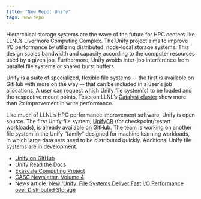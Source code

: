 ```yaml
---
title: "New Repo: Unify"
tags: new-repo
---
```


Hierarchical storage systems are the wave of the future for HPC centers like LLNL’s Livermore Computing Complex. The Unify project aims to improve I/O performance by utilizing distributed, node-local storage systems. This design scales bandwidth and capacity according to the computer resources used by a given job. Furthermore, Unify avoids inter-job interference from parallel file systems or shared burst buffers. 

Unify is a suite of specialized, flexible file systems -- the first is available on GitHub with more on the way -- that can be included in a user’s job allocations. A user can request which Unify file system(s) to be loaded and the respective mount points. Tests on LLNL’s [Catalyst cluster](https://hpc.llnl.gov/hardware/platforms/catalyst) show more than 2x improvement in write performance.

Like much of LLNL’s HPC performance improvement software, Unify is open source. The first Unify file system, [UnifyCR](https://github.com/LLNL/UnifyCR) (for checkpoint/restart workloads), is already available on GitHub. The team is working on another file system in the Unify “family” designed for machine learning workloads, in which large data sets need to be distributed quickly. Additional Unify file systems are in development.

- [Unify on GitHub]( https://github.com/LLNL/UnifyFS)
- [Unify Read the Docs]( https://unifyfs.readthedocs.io/en/latest/)
- [Exascale Computing Project](https://exascale.llnl.gov/)
- [CASC Newsletter, Volume 4](https://computing.llnl.gov/casc/newsletter/vol-4#exascale)
- News article: [New ‘Unify’ File Systems Deliver Fast I/O Performance over Distributed Storage](https://computing.llnl.gov/newsroom/new-unify-file-systems-deliver-fast-io-performance-over-distributed-storage)

